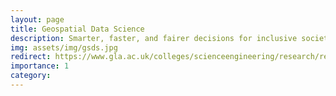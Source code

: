 ```yaml
---
layout: page
title: Geospatial Data Science
description: Smarter, faster, and fairer decisions for inclusive societies
img: assets/img/gsds.jpg
redirect: https://www.gla.ac.uk/colleges/scienceengineering/research/researchthemes/datascience/geospatialdatascience/
importance: 1
category: 
---
```

